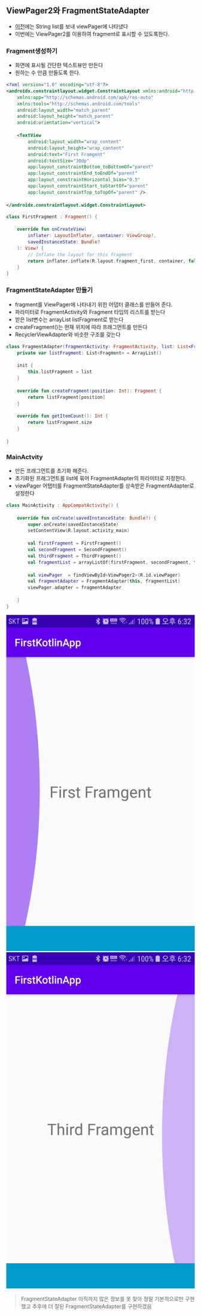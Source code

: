 ## ViewPager2와 FragmentStateAdapter 

- [이전](https://github.com/vvvvvoin/TIL/blob/master/android/kotlin/ViewPager2.md)에는 String list를 보내 viewPager에 나타냈다
- 이번에는 ViewPager2를 이용하여 fragment로 표시할 수 있도록한다.

### Fragment생성하기
- 화면에 표시될 간단한 텍스트뷰만 만든다
- 원하는 수 만큼 만들도록 한다.
```xml
<?xml version="1.0" encoding="utf-8"?>
<androidx.constraintlayout.widget.ConstraintLayout xmlns:android="http://schemas.android.com/apk/res/android"
    xmlns:app="http://schemas.android.com/apk/res-auto"
    xmlns:tools="http://schemas.android.com/tools"
    android:layout_width="match_parent"
    android:layout_height="match_parent"
    android:orientation="vertical">

    <TextView
        android:layout_width="wrap_content"
        android:layout_height="wrap_content"
        android:text="First Framgent"
        android:textSize="30dp"
        app:layout_constraintBottom_toBottomOf="parent"
        app:layout_constraintEnd_toEndOf="parent"
        app:layout_constraintHorizontal_bias="0.5"
        app:layout_constraintStart_toStartOf="parent"
        app:layout_constraintTop_toTopOf="parent" />

</androidx.constraintlayout.widget.ConstraintLayout>
```
```kotlin
class FirstFragment : Fragment() {

    override fun onCreateView(
        inflater: LayoutInflater, container: ViewGroup?,
        savedInstanceState: Bundle?
    ): View? {
        // Inflate the layout for this fragment
        return inflater.inflate(R.layout.fragment_first, container, false)
    }
}
```
### FragmentStateAdapter 만들기
- fragment를 ViewPager에 나타내기 위한 어댑터 클래스를 만들어 준다.
- 파라미터로 FragmentActivity와 Fragment 타입의 리스트를 받는다
- 받은 list변수는 arrayList listFragment로 받는다
- createFragment()는 현재 위치에 따라 프래그먼트를 만든다
- RecyclerViewAdapter와 비슷한 구조를 갖는다
```kotlin
class FragmentAdapter(fragmentActivity: FragmentActivity, list: List<Fragment>) :  FragmentStateAdapter(fragmentActivity) {
    private var listFragment: List<Fragment> = ArrayList()

    init {
        this.listFragment = list
    }

    override fun createFragment(position: Int): Fragment {
        return listFragment[position]
    }

    override fun getItemCount(): Int {
        return listFragment.size
    }

}
```
### MainActvity
- 만든 프래그먼트를 초기화 해준다.
- 초기화된 프래그먼트를 list에 묶어 FragmentAdapter의 파라미터로 지정한다.
- viewPager 어탭터를 FragmentStateAdapter를 상속받은 FragmentAdapter로 설정한다
```kotlin
class MainActivity : AppCompatActivity() {

    override fun onCreate(savedInstanceState: Bundle?) {
        super.onCreate(savedInstanceState)
        setContentView(R.layout.activity_main)

        val firstFragment = FirstFragment()
        val secondFragment = SecondFragment()
        val thirdFragment = ThirdFragment()
        val fragmentList = arrayListOf(firstFragment, secondFragment, thirdFragment)

        val viewPager  = findViewById<ViewPager2>(R.id.viewPager)
        val fragmentAdapter = FragmentAdapter(this, fragmentList)
        viewPager.adapter = fragmentAdapter

    }
}
```

![viewPagerFragment1](image/viewPagerFragment1.JPG)
![viewPagerFragment2](image/viewPagerFragment2.JPG)

> FragmentStateAdapter 아직까지 많은 정보를 못 찾아 정말 기본적으로만 구현했고
> 추후에 더 잘된 FragmentStateAdapter를 구현하겠음